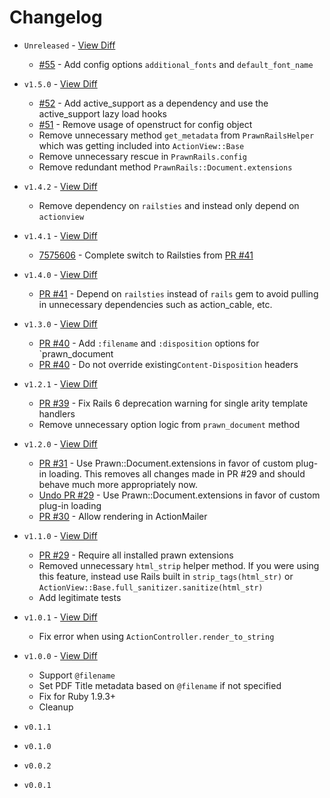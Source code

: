 # Changelog

* `Unreleased` - [View Diff](https://github.com/cortiz/prawn-rails/compare/v1.5.0...master)
  - [#55](https://github.com/cortiz/prawn-rails/pull/55) - Add config options `additional_fonts` and `default_font_name`

* `v1.5.0` - [View Diff](https://github.com/cortiz/prawn-rails/compare/v1.4.2...v1.5.0)
  - [#52](https://github.com/cortiz/prawn-rails/pull/52) - Add active_support as a dependency and use the active_support lazy load hooks
  - [#51](https://github.com/cortiz/prawn-rails/pull/51) - Remove usage of openstruct for config object
  - Remove unnecessary method `get_metadata` from `PrawnRailsHelper` which was getting included into `ActionView::Base`
  - Remove unnecessary rescue in `PrawnRails.config`
  - Remove redundant method `PrawnRails::Document.extensions`

* `v1.4.2` - [View Diff](https://github.com/cortiz/prawn-rails/compare/v1.4.1...v1.4.2)
  - Remove dependency on `railsties` and instead only depend on `actionview`

* `v1.4.1` - [View Diff](https://github.com/cortiz/prawn-rails/compare/v1.4.0...v1.4.1)
  - [7575606](https://github.com/cortiz/prawn-rails/commit/7575606) - Complete switch to Railsties from [PR #41](https://github.com/cortiz/prawn-rails/pull/41)

* `v1.4.0` - [View Diff](https://github.com/cortiz/prawn-rails/compare/v1.3.0...v1.4.0)
  - [PR #41](https://github.com/cortiz/prawn-rails/pull/41) - Depend on `railsties` instead of `rails` gem to avoid pulling in unnecessary dependencies such as action_cable, etc.

* `v1.3.0` - [View Diff](https://github.com/cortiz/prawn-rails/compare/v1.2.1...v1.3.0)
  - [PR #40](https://github.com/cortiz/prawn-rails/pull/40) - Add `:filename` and `:disposition` options for `prawn_document
  - [PR #40](https://github.com/cortiz/prawn-rails/pull/40) - Do not override existing`Content-Disposition` headers

* `v1.2.1` - [View Diff](https://github.com/cortiz/prawn-rails/compare/v1.2.0...v1.2.1)
  - [PR #39](https://github.com/cortiz/prawn-rails/pull/39) - Fix Rails 6 deprecation warning for single arity template handlers
  - Remove unnecessary option logic from `prawn_document` method

* `v1.2.0` - [View Diff](https://github.com/cortiz/prawn-rails/compare/v1.1.0...v1.2.0)
  - [PR #31](https://github.com/cortiz/prawn-rails/pull/31) - Use Prawn::Document.extensions in favor of custom plug-in loading. This removes all changes made in PR #29 and should behave much more appropriately now.
  - [Undo PR #29](https://github.com/cortiz/prawn-rails/pull/31) - Use Prawn::Document.extensions in favor of custom plug-in loading
  - [PR #30](https://github.com/cortiz/prawn-rails/pull/30) -  Allow rendering in ActionMailer

* `v1.1.0` - [View Diff](https://github.com/cortiz/prawn-rails/compare/v1.0.2...v1.1.0)
  - [PR #29](https://github.com/cortiz/prawn-rails/pull/29) - Require all installed prawn extensions
  - Removed unnecessary `html_strip` helper method. If you were using this feature, instead use Rails built in `strip_tags(html_str)` or `ActionView::Base.full_sanitizer.sanitize(html_str)`
  - Add legitimate tests

* `v1.0.1` - [View Diff](https://github.com/cortiz/prawn-rails/compare/v1.0.0...v1.0.1)
  - Fix error when using `ActionController.render_to_string`

* `v1.0.0` - [View Diff](https://github.com/cortiz/prawn-rails/compare/v1.0.0...v0.1.1)
  - Support `@filename`
  - Set PDF Title metadata based on `@filename` if not specified
  - Fix for Ruby 1.9.3+
  - Cleanup

* `v0.1.1`
* `v0.1.0`
* `v0.0.2`
* `v0.0.1`
